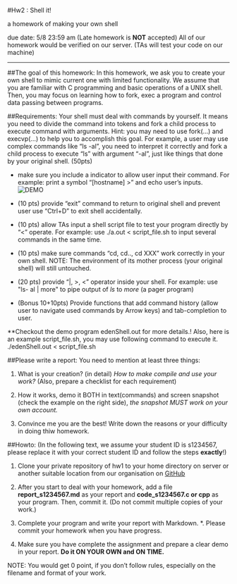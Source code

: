 #Hw2 : Shell it!

a homework of making your own shell

due date: 5/8 23:59 am (Late homework is **NOT** accepted)
All of our homework would be verified on our server. (TAs will test your code on our machine) 

---

##The goal of this homework:
In this homework, we ask you to create your own shell to mimic current one with limited functionality. We assume that you are familiar with C programming and basic operations of a UNIX shell. Then, you may focus on learning how to fork, exec a program and control data passing between programs.

##Requirements:
Your shell must deal with commands by yourself. It means you need to divide the command into tokens and fork a child process to execute command with arguments. Hint: you may need to use fork(…) and execvp(…) to help you to accomplish this goal.
For example, a user may use complex commands like “ls -al”, you need to interpret it correctly and fork a child process to execute “ls” with argument “-al”, just like things that done by your original shell. (50pts) 
* make sure you include a indicator to allow user input their command.
For example: print a symbol “[hostname] >” and echo user’s inputs.
![DEMO](./shell_test.jpg)

* (10 pts) provide “exit” command to return to original shell and prevent user use “Ctrl+D” to exit shell accidentally.

* (10 pts) allow TAs input a shell script file to test your program directly by “<” operate.
For example: use ./a.out < script_file.sh to input several commands in the same time.

* (10 pts) make sure commands “cd, cd.., cd XXX” work correctly in your own shell.
NOTE: The environment of its mother process (your original shell) will still untouched.

* (20 pts) provide “|, >, <” operator inside your shell.
For example: use "ls- al | more" to pipe output of *ls* to *more* (a pager program)

* (Bonus 10+10pts) Provide functions that add command history (allow user to navigate used commands by Arrow keys) and tab-completion to user.

**Checkout the demo program edenShell.out for more details.!
Also, here is an example script_file.sh, you may use following command to execute it.
./edenShell.out < script_file.sh

##Please write a report:
You need to mention at least three things: 
1. What is your creation? (in detail) *How to make compile and use your work?* 
   (Also, prepare a checklist for each requirement)

2. How it works, demo it BOTH in text(commands) and screen snapshot (check the example on the right side), *the snapshot MUST work on your own account.*

3. Convince me you are the best! Write down the reasons or your difficulty in doing thiw homework.

##Howto:
(In the following text, we assume your student ID is s1234567, please replace it with your correct student ID and follow the steps **exactly**!)

1. Clone your private repository of hw1 to your home directory on server or another suitable location from our organisation on [GitHub](https://github.com/YZU-CSE-CS305-Intro-to-OS)

2. After you start to deal with your homework, add a file **report_s1234567.md** as your report and **code_s1234567.c or cpp** as your program. Then, commit it. (Do not commit multiple copies of your work.)

3. Complete your program and write your report with Markdown.
*. Please commit your homework when you have progress.

4. Make sure you have complete the assignment and prepare a clear demo in your report. **Do it ON YOUR OWN and ON TIME.**

NOTE: You would get 0 point, if you don’t follow rules, especially on the filename and format of your work.
